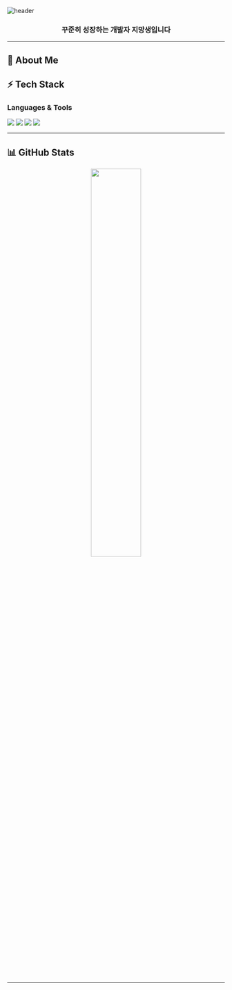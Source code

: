 ![header](https://capsule-render.vercel.app/api?type=waving&color=gradient&height=250&section=header&text=Welcome%20to%20Eunverpool%20GitHub&fontSize=40&animation=fadeIn)
<h3 align="center">꾸준히 성장하는 개발자 지망생입니다</h3>



---

## 📌 About Me
<!--
- 🌱 **Currently learning**: Algorithm, , Flutter
- 💻 **Interest**: Backend
- ✍️ **Blog**: [https://velog.io/@사용자명](https://velog.io/@사용자명)
- 📫 **Contact**: 사용자 이메일 또는 링크트리 전화번호x

---
-->
## ⚡ Tech Stack

### Languages & Tools
<p>
  <img src="https://img.shields.io/badge/JavaScript-F7DF1E?style=flat&logo=javascript&logoColor=black"/>
  <img src="https://img.shields.io/badge/Dart-0175C2?style=flat&logo=dart&logoColor=white"/>
  <img src="https://img.shields.io/badge/Flutter-02569B?style=flat&logo=flutter&logoColor=white"/>
  <img src="https://img.shields.io/badge/MongoDB-47A248?style=flat&logo=mongodb&logoColor=white"/>
</p>

---

## 📊 GitHub Stats

<p align="center">
  <img src="https://github-readme-stats.vercel.app/api?username=Eunverpool&show_icons=true&theme=tokyonight" width="48%" />
</p>

---

<!--## 🗂️ Recent Projects

- [📝 코딩테스트 기록용 Repo](https://github.com/사용자명/coding-test-log)
- [🔐 스마트 건물 관리 시스템](https://github.com/사용자명/smart-building-security)
- [📊 여론조사 시각화 프로그램](https://github.com/사용자명/opinion-poll-visualizer)

---


## ☕ Let's Connect!

<p align="center">
  <a href="https://velog.io/@사용자명"><img src="https://img.shields.io/badge/Velog-20C997?style=for-the-badge&logo=velog&logoColor=white"/></a>
  <a href="mailto:사용자이메일@gmail.com"><img src="https://img.shields.io/badge/Gmail-D14836?style=for-the-badge&logo=gmail&logoColor=white"/></a>
  <a href="https://github.com/사용자명"><img src="https://img.shields.io/badge/GitHub-181717?style=for-the-badge&logo=github&logoColor=white"/></a>
</p>
-->
